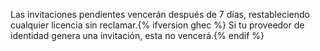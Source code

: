 Las invitaciones pendientes vencerán después de 7 días, restableciendo cualquier licencia sin reclamar.{% ifversion ghec %} Si tu proveedor de identidad genera una invitación, esta no vencerá.{% endif %}
